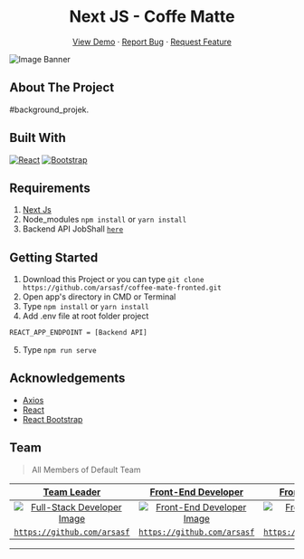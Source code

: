 <h1 align='center'>Next JS - Coffe Matte </h1>
  <p align="center">
    <a href="link_deploy">View Demo</a>
    ·
    <a href="https://github.com/arkbootcamp/week5-web9-beginerFrontend/issues">Report Bug</a>
    ·
    <a href="https://github.com/arkbootcamp/week5-web9-beginerFrontend/pulls">Request Feature</a>
  </p>

![Image Banner](src/assets/img/bannerREADME.png)

## About The Project

#background_projek.

## Built With

[![React](https://img.shields.io/badge/React-v17.0.2-blue)](https://github.com/facebook/react)
[![Bootstrap](https://img.shields.io/badge/Bootstrap-v4.6.x-blue)](https://github.com/react-bootstrap/react-bootstrap)

## Requirements

1. <a href="https://nodejs.org/en/download/">Next Js</a>
2. Node_modules `npm install` or `yarn install`
3. Backend API JobShall [`here`](https://github.com/arsasf/coffee-mate-fronted.git)

## Getting Started

1. Download this Project or you can type `git clone https://github.com/arsasf/coffee-mate-fronted.git`
2. Open app's directory in CMD or Terminal
3. Type `npm install` or `yarn install`
4. Add .env file at root folder project

```sh
REACT_APP_ENDPOINT = [Backend API]
```

5. Type `npm run serve`

## Acknowledgements

- [Axios](https://www.npmjs.com/package/axios)
- [React](https://reactjs.org/)
- [React Bootstrap](https://react-bootstrap.github.io/)

## Team

> All Members of Default Team

|                                  <a href="#" target="_blank">**Team Leader**</a>                                   |                              <a href="#" target="_blank">**Front-End Developer**</a>                              |                                                      <a href="#" target="_blank">**Front-End Developer**</a>                                                      |                               <a href="#" target="_blank">**Back-End Developer**</a>                               |                                <a href="#" target="_blank">**Back-End Developer**</a>                                |                                                       <a href="#" target="_blank">**Front-End Developer**</a>                                                       |
| :----------------------------------------------------------------------------------------------------------------: | :---------------------------------------------------------------------------------------------------------------: | :---------------------------------------------------------------------------------------------------------------------------------------------------------------: | :----------------------------------------------------------------------------------------------------------------: | :------------------------------------------------------------------------------------------------------------------: | :-----------------------------------------------------------------------------------------------------------------------------------------------------------------: |
| [![Full-Stack Developer Image](https://avatars.githubusercontent.com/u/38081631?v=4)](https://github.com/arsasf) | [![Front-End Developer Image](https://avatars.githubusercontent.com/u/38081631?v=4)](https://github.com/arsasf) | [![Front-End Developer Image](https://avatars.githubusercontent.com/u/67232524?s=400&u=074ea4d9ba2705d2192a9cb5aca98ffc8824f1b8&v=4)](https://github.com/twicks95) | [![Back-End Developer Image](https://avatars.githubusercontent.com/u/72638066?v=4)](https://github.com/akbarsaladin36) | [![Back-End Developer Image](https://avatars.githubusercontent.com/u/33473475?v=4)](https://github.com/rickyganteng) | [![Back-End Developer Image](https://avatars1.githubusercontent.com/u/36648956?s=460&u=231204fcec6ae5e59f7249acf062af41d00fbc1c&v=4)](https://github.com/Bagusth15) |
|              <a href="https://github.com/Bagusth15" target="_blank">`https://github.com/arsasf`</a>              |        <a href="https://github.com/link_github_frontend" target="_blank">`https://github.com/arsasf`</a>        |                                <a href="https://github.com/link_github_frontend" target="_blank">`https://github.com/twicks95`</a>                                 |        <a href="https://github.com/link_github_backend" target="_blank">`https://github.com/akbarsaladin36`</a>        |        <a href="https://github.com/link_github_backend" target="_blank">`https://github.com/rickyganteng`</a>        |                            <a href="https://github.com/link_github_backend" target="_blank">`https://github.com/link_github_backend`</a>                            |

---
